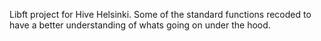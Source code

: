 Libft project for Hive Helsinki.
Some of the standard functions recoded to have a better understanding of whats going on under the hood.
